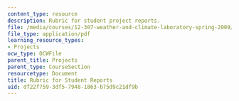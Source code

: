 ```yaml
---
content_type: resource
description: Rubric for student project reports.
file: /media/courses/12-307-weather-and-climate-laboratory-spring-2009/df22f7593df579481863b75d9c21df9b_report_rubric.pdf
file_type: application/pdf
learning_resource_types:
- Projects
ocw_type: OCWFile
parent_title: Projects
parent_type: CourseSection
resourcetype: Document
title: Rubric for Student Reports
uid: df22f759-3df5-7948-1863-b75d9c21df9b
---
```

